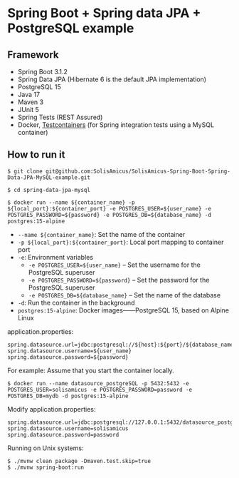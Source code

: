 # Spring Boot + Spring data JPA + PostgreSQL example

## Framework

- Spring Boot 3.1.2
- Spring Data JPA (Hibernate 6 is the default JPA implementation)
- PostgreSQL 15
- Java 17
- Maven 3
- JUnit 5
- Spring Tests (REST Assured)
- Docker, [Testcontainers](https://testcontainers.com/) (for Spring integration tests using a MySQL container)

## How to run it

```shell
$ git clone git@github.com:SolisAmicus/SolisAmicus-Spring-Boot-Spring-Data-JPA-MySQL-example.git
```

```shell
$ cd spring-data-jpa-mysql
```

```shell
$ docker run --name ${container_name} -p ${local_port}:${container_port} -e POSTGRES_USER=${user_name} -e POSTGRES_PASSWORD=${password} -e POSTGRES_DB=${database_name} -d postgres:15-alpine
```

- `--name ${container_name}`: Set the name of the container
- `-p ${local_port}:${container_port}`: Local port mapping to container port
- `-e`: Environment variables
  - `-e POSTGRES_USER=${user_name}`  – Set the username for the PostgreSQL superuser
  - `-e POSTGRES_PASSWORD=${password}` – Set the password for the PostgreSQL superuser
  - `-e POSTGRES_DB=${database_name}` – Set the name of the database
- `-d`: Run the container in the background
- `postgres:15-alpine`: Docker images——PostgreSQL 15, based on Alpine Linux

application.properties: 

```properties
spring.datasource.url=jdbc:postgresql://${host}:${port}/${database_name}
spring.datasource.username=${user_name}
spring.datasource.password=${password}
```

For example: Assume that you start the container locally.

```shell
$ docker run --name datasource_postgreSQL -p 5432:5432 -e POSTGRES_USER=solisamicus -e POSTGRES_PASSWORD=password -e POSTGRES_DB=mydb -d postgres:15-alpine
```

Modify application.properties:

```properties
spring.datasource.url=jdbc:postgresql://127.0.0.1:5432/datasource_postgreSQL
spring.datasource.username=solisamicus
spring.datasource.password=password
```

Running on Unix systems:

```shell
$ ./mvnw clean package -Dmaven.test.skip=true
$ ./mvnw spring-boot:run
```

